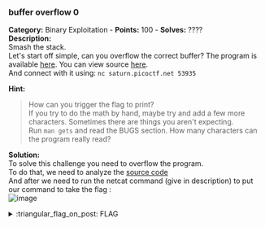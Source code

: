 ### buffer overflow 0
**Category:** Binary Exploitation - **Points:** 100 - **Solves:** ????  
**Description:**  
Smash the stack.  
Let's start off simple, can you overflow the correct buffer? The program is available [here](./vuln). You can view source [here](./vuln.c/).  
And connect with it using: `nc saturn.picoctf.net 53935`

**Hint:**
> How can you trigger the flag to print?  
> If you try to do the math by hand, maybe try and add a few more characters. Sometimes there are things you aren't expecting.  
> Run `man gets` and read the BUGS section. How many characters can the program really read?  

**Solution:**  
To solve this challenge you need to overflow the program.  
To do that, we need to analyze the [source code](./vuln.c/)  
And after we need to run the netcat command (give in description) to put our command to take the flag :  
![image](https://user-images.githubusercontent.com/91023285/160385217-0594c410-8597-4e19-a812-063ef1f42994.png)  

<details>
  <summary>:triangular_flag_on_post: FLAG</summary>

  ```
  picoCTF{ov3rfl0ws_ar3nt_that_bad_a065d5d9}
  ```
</details>

